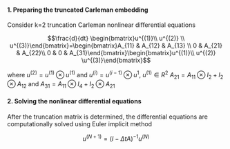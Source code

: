 #### 1. Preparing the truncated Carleman embedding 

Consider k=2  truncation Carleman nonlinear differential equations

$$\frac{d}{dt} \begin{bmatrix}u^{(1)}\\ u^{(2)} \\ u^{(3)}\end{bmatrix}=\begin{bmatrix}A_{11} & A_{12} & A_{13} \\ 0 & A_{21} & A_{22}\\ 0 & 0 & A_{31}\end{bmatrix}\begin{bmatrix}u^{(1)}\\ u^{(2)} \u^{(3)}\end{bmatrix}$$

where $u^{(2)} = u^{(1)}\otimes u^{(1)}$ and $u^{(i)} = u^{(i-1)}\otimes u^{1}$, $u^{(1)} \in R^2$
$A_{21} = A_{11}\otimes I_2 + I_2 \otimes A_{12}$   and   $A_{31}=A_{11}\otimes I_4 + I_2 \otimes A_{21}$
#### 2. Solving the nonlinear differential equations

After the truncation matrix is determined, the differential equations are computationally solved using Euler implicit method

$$u^{(N+1)}= (I-\Delta tA)^{-1}u^{(N)}$$